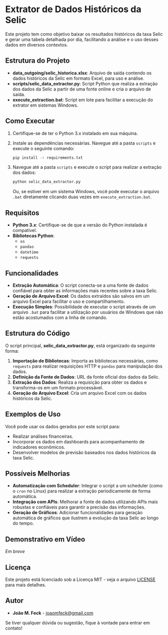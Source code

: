 # Extrator de Dados Históricos da Selic

Este projeto tem como objetivo baixar os resultados históricos da taxa Selic e gerar uma tabela detalhada por dia, facilitando a análise e o uso desses dados em diversos contextos.

## Estrutura do Projeto

- **data_outgoing/selic_historica.xlsx**: Arquivo de saída contendo os dados históricos da Selic em formato Excel, para uso e análise.
- **scripts/selic_data_extractor.py**: Script Python que realiza a extração dos dados da Selic a partir de uma fonte online e cria o arquivo de saída.
- **execute_extraction.bat**: Script em lote para facilitar a execução do extrator em sistemas Windows.

## Como Executar

1. Certifique-se de ter o Python 3.x instalado em sua máquina.
2. Instale as dependências necessárias. Navegue até a pasta `scripts` e execute o seguinte comando:
   ```bash
   pip install -r requirements.txt
   ```
   
3. Navegue até a pasta `scripts` e execute o script para realizar a extração dos dados:
   ```bash
   python selic_data_extractor.py
   ```
   
   Ou, se estiver em um sistema Windows, você pode executar o arquivo `.bat` diretamente clicando duas vezes em `execute_extraction.bat`.

## Requisitos

- **Python 3.x**: Certifique-se de que a versão do Python instalada é compatível.
- **Bibliotecas Python**: 
  - `os`
  - `pandas`
  - `datetime`
  - `requests`

## Funcionalidades

- **Extração Automática**: O script conecta-se a uma fonte de dados confiável para obter as informações mais recentes sobre a taxa Selic.
- **Geração de Arquivo Excel**: Os dados extraídos são salvos em um arquivo Excel para facilitar o uso e compartilhamento.
- **Execução Simples**: Possibilidade de executar o script através de um arquivo `.bat` para facilitar a utilização por usuários de Windows que não estão acostumados com a linha de comando.

## Estrutura do Código

O script principal, **selic_data_extractor.py**, está organizado da seguinte forma:

1. **Importação de Bibliotecas**: Importa as bibliotecas necessárias, como `requests` para realizar requisições HTTP e `pandas` para manipulação dos dados.
2. **Definição da Fonte de Dados**: URL da fonte oficial dos dados da Selic.
3. **Extração dos Dados**: Realiza a requisição para obter os dados e transforma-os em um formato processável.
4. **Geração do Arquivo Excel**: Cria um arquivo Excel com os dados históricos da Selic.

## Exemplos de Uso

Você pode usar os dados gerados por este script para:

- Realizar análises financeiras.
- Incorporar os dados em dashboards para acompanhamento de indicadores econômicos.
- Desenvolver modelos de previsão baseados nos dados históricos da taxa Selic.

## Possíveis Melhorias

- **Automatização com Scheduler**: Integrar o script a um scheduler (como o `cron` no Linux) para realizar a extração periodicamente de forma automática.
- **Integração com APIs**: Melhorar a fonte de dados utilizando APIs mais robustas e confiáveis para garantir a precisão das informações.
- **Geração de Gráficos**: Adicionar funcionalidades para geração automática de gráficos que ilustrem a evolução da taxa Selic ao longo do tempo.

## Demonstrativo em Vídeo

*Em breve*

## Licença

Este projeto está licenciado sob a Licença MIT - veja o arquivo [LICENSE](LICENSE) para mais detalhes.

## Autor

- **João M. Feck** - [joaomfeck@gmail.com](mailto:joaomfeck@gmail.com)

Se tiver qualquer dúvida ou sugestão, fique à vontade para entrar em contato!
